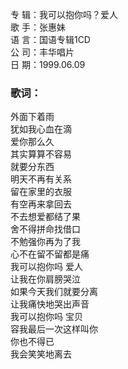 

专 辑：我可以抱你吗？爱人  
歌 手：张惠妹  
语 言：国语专辑1CD  
公 司：丰华唱片  
日 期：1999.06.09

### 歌词：

外面下着雨  
犹如我心血在滴  
爱你那么久  
其实算算不容易  
就要分东西  
明天不再有关系  
留在家里的衣服  
有空再来拿回去  
不去想爱都结了果  
舍不得拼命找借口  
不勉强你再为了我  
心不在留不留都是痛  
我可以抱你吗 爱人  
让我在你肩膀哭泣  
如果今天我们就要分离  
让我痛快地哭出声音  
我可以抱你吗 宝贝  
容我最后一次这样叫你  
你也不得已  
我会笑笑地离去

